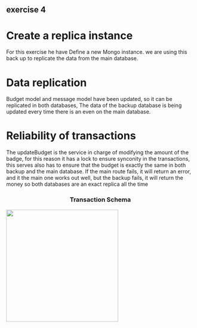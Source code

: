 ## exercise 4

# Create a replica instance


For this exercise he have Define a new Mongo instance. 
we are using this back up to replicate the data from the main database.


# Data replication


Budget model and message model have been updated, so it can be replicated in both databases,
The data of the backup database is being updated every time there is an even on the main database.




# Reliability of transactions


The updateBudget is the service in charge of modifying the amount of the badge, for this reason it has a lock to ensure synconity in the transactions, this serves also has to ensure that the budget is exactly the same in both backup and the main database.
If the main route fails, it will return an error, and it the main one works out well, but the backup fails, it will return the money so both databases are an exact replica all the time 



<h3 align="center"> Transaction Schema</h3>

<img src="https://res.cloudinary.com/dzzkeb6xp/image/upload/v1654622333/Screenshot_7_btzlki.png" width="300" height="300"/> 
